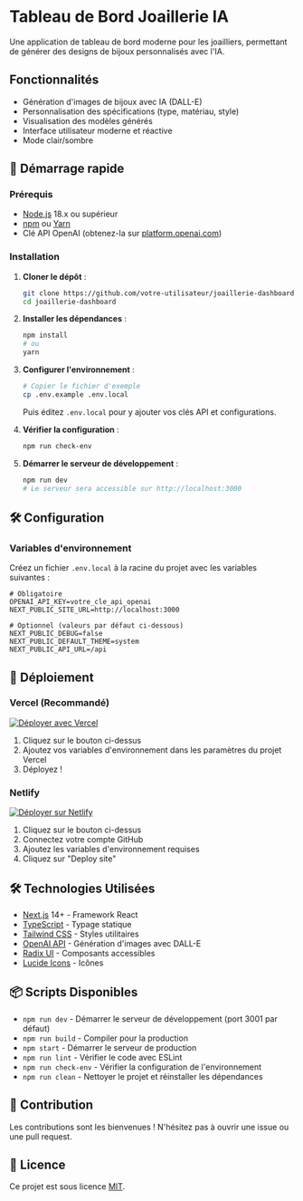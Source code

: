 # Tableau de Bord Joaillerie IA

Une application de tableau de bord moderne pour les joailliers, permettant de générer des designs de bijoux personnalisés avec l'IA.

## Fonctionnalités

- Génération d'images de bijoux avec IA (DALL-E)
- Personnalisation des spécifications (type, matériau, style)
- Visualisation des modèles générés
- Interface utilisateur moderne et réactive
- Mode clair/sombre

## 🚀 Démarrage rapide

### Prérequis

- [Node.js](https://nodejs.org/) 18.x ou supérieur
- [npm](https://www.npmjs.com/) ou [Yarn](https://yarnpkg.com/)
- Clé API OpenAI (obtenez-la sur [platform.openai.com](https://platform.openai.com/))

### Installation

1. **Cloner le dépôt** :
   ```bash
   git clone https://github.com/votre-utilisateur/joaillerie-dashboard.git
   cd joaillerie-dashboard
   ```

2. **Installer les dépendances** :
   ```bash
   npm install
   # ou
   yarn
   ```

3. **Configurer l'environnement** :
   ```bash
   # Copier le fichier d'exemple
   cp .env.example .env.local
   ```
   
   Puis éditez `.env.local` pour y ajouter vos clés API et configurations.

4. **Vérifier la configuration** :
   ```bash
   npm run check-env
   ```

5. **Démarrer le serveur de développement** :
   ```bash
   npm run dev
   # Le serveur sera accessible sur http://localhost:3000
   ```

## 🛠 Configuration

### Variables d'environnement

Créez un fichier `.env.local` à la racine du projet avec les variables suivantes :

```env
# Obligatoire
OPENAI_API_KEY=votre_cle_api_openai
NEXT_PUBLIC_SITE_URL=http://localhost:3000

# Optionnel (valeurs par défaut ci-dessous)
NEXT_PUBLIC_DEBUG=false
NEXT_PUBLIC_DEFAULT_THEME=system
NEXT_PUBLIC_API_URL=/api
```

## 🚀 Déploiement

### Vercel (Recommandé)

[![Déployer avec Vercel](https://vercel.com/button)](https://vercel.com/new/clone?repository-url=https%3A%2F%2Fgithub.com%2Fvotre-utilisateur%2Fjoaillerie-dashboard&env=OPENAI_API_KEY,NEXT_PUBLIC_SITE_URL&envDescription=Configurez%20votre%20application%20avec%20ces%20variables%20d'environnement.&envLink=https%3A%2F%2Fgithub.com%2Fvotre-utilisateur%2Fjoaillerie-dashboard%2Fblob%2Fmain%2F.env.example)

1. Cliquez sur le bouton ci-dessus
2. Ajoutez vos variables d'environnement dans les paramètres du projet Vercel
3. Déployez !

### Netlify

[![Déployer sur Netlify](https://www.netlify.com/img/deploy/button.svg)](https://app.netlify.com/start/deploy?repository=https://github.com/votre-utilisateur/joaillerie-dashboard)

1. Cliquez sur le bouton ci-dessus
2. Connectez votre compte GitHub
3. Ajoutez les variables d'environnement requises
4. Cliquez sur "Deploy site"

## 🛠 Technologies Utilisées

- [Next.js](https://nextjs.org/) 14+ - Framework React
- [TypeScript](https://www.typescriptlang.org/) - Typage statique
- [Tailwind CSS](https://tailwindcss.com/) - Styles utilitaires
- [OpenAI API](https://platform.openai.com/) - Génération d'images avec DALL-E
- [Radix UI](https://www.radix-ui.com/) - Composants accessibles
- [Lucide Icons](https://lucide.dev/) - Icônes

## 📦 Scripts Disponibles

- `npm run dev` - Démarrer le serveur de développement (port 3001 par défaut)
- `npm run build` - Compiler pour la production
- `npm start` - Démarrer le serveur de production
- `npm run lint` - Vérifier le code avec ESLint
- `npm run check-env` - Vérifier la configuration de l'environnement
- `npm run clean` - Nettoyer le projet et réinstaller les dépendances

## 🙌 Contribution

Les contributions sont les bienvenues ! N'hésitez pas à ouvrir une issue ou une pull request.

## 📝 Licence

Ce projet est sous licence [MIT](LICENSE).
